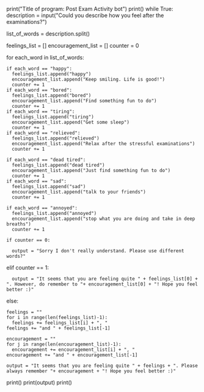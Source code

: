 print("Title of program: Post Exam Activity bot")
print()
while True:
  description = input("Could you describe how you feel after the examinations?")

  list_of_words = description.split()

  feelings_list = []
  encouragement_list = []
  counter = 0
  
  for each_word in list_of_words:
    
    if each_word == "happy":
      feelings_list.append("happy")
      encouragement_list.append("Keep smiling. Life is good!")
      counter += 1
    if each_word == "bored":
      feelings_list.append("bored")
      encouragement_list.append("Find something fun to do")
      counter += 1
    if each_word == "tiring":
      feelings_list.append("tiring")
      encouragement_list.append("Get some sleep")
      counter += 1
    if each_word == "relieved":
      feelings_list.append("relieved")
      encouragement_list.append("Relax after the stressful examinations")
      counter += 1

    if each_word == "dead tired":
      feelings_list.append("dead tired")
      encouragement_list.append("Just find something fun to do")
      counter += 1
    if each_word == "sad":
      feelings_list.append("sad")
      encouragement_list.append("talk to your friends")
      counter += 1  
      
    if each_word == "annoyed":
      feelings_list.append("annoyed")
      encouragement_list.append("stop what you are doing and take in deep breaths")
      counter += 1  
      
    if counter == 0:

      output = "Sorry I don't really understand. Please use different words?"

  elif counter == 1:
    
      output = "It seems that you are feeling quite " + feelings_list[0] + ". However, do remember to "+ encouragement_list[0] + "! Hope you feel better :)"  

  else:

    feelings = ""    
    for i in range(len(feelings_list)-1):
      feelings += feelings_list[i] + ", "
    feelings += "and " + feelings_list[-1]
    
    encouragement = ""    
    for j in range(len(encouragement_list)-1):
      encouragement += encouragement_list[i] + ", "
    encouragement += "and " + encouragement_list[-1]

    output = "It seems that you are feeling quite " + feelings + ". Please always remember "+ encouragement + "! Hope you feel better :)"

  print()
  print(output)
  print()
